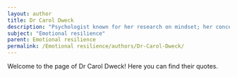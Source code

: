 ```yaml
---
layout: author
title: Dr Carol Dweck
description: "Psychologist known for her research on mindset; her concepts of 'fixed' and 'growth' mindsets are crucial for understanding resilience in facing challenges."
subject: "Emotional resilience"
parent: Emotional resilience
permalink: /Emotional resilience/authors/Dr-Carol-Dweck/
---
```


Welcome to the page of Dr Carol Dweck! Here you can find their quotes.
